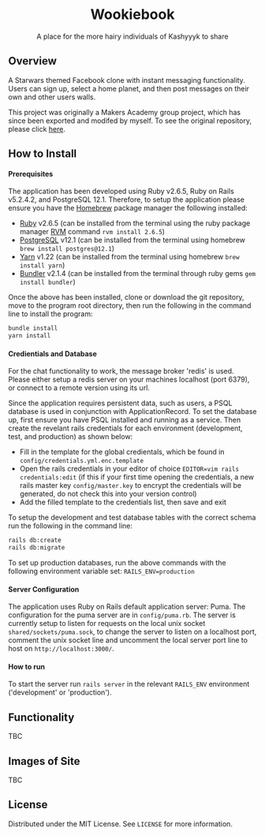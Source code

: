 <p>
  <h1 align="center">Wookiebook</h1>

  <p align="center">
    A place for the more hairy individuals of Kashyyyk to share
    <br />
  </p>
</p>

## Overview

A Starwars themed Facebook clone with instant messaging functionality. Users can sign up, select a home planet, and then post messages on their own and other users walls. 

This project was originally a Makers Academy group project, which has since been exported and modifed by myself. To see the original repository, please click [here](https://github.com/cpcwood/acebook-dosdosdesperadosdynamicos).

## How to Install

#### Prerequisites

The application has been developed using Ruby v2.6.5, Ruby on Rails v5.2.4.2, and PostgreSQL 12.1. Therefore, to setup the application please ensure you have the [Homebrew](https://brew.sh/) package manager the following installed:
- [Ruby](https://www.ruby-lang.org/en/) v2.6.5 (can be installed from the terminal using the ruby package manager [RVM](https://rvm.io/rvm/install) command ```rvm install 2.6.5```)
- [PostgreSQL](https://www.postgresql.org/) v12.1 (can be installed from the terminal using homebrew ```brew install postgres@12.1```)
- [Yarn](https://yarnpkg.com/) v1.22 (can be installed from the terminal using homebrew ```brew install yarn```)
- [Bundler](https://bundler.io/) v2.1.4 (can be installed from the terminal through ruby gems ```gem install bundler```)

Once the above has been installed, clone or download the git repository, move to the program root directory, then run the following in the command line to install the program:

```bash
bundle install
yarn install
```

#### Credientials and Database

For the chat functionality to work, the message broker 'redis' is used. Please either setup a redis server on your machines localhost (port 6379), or connect to a remote version using its url.

Since the application requires persistent data, such as users, a PSQL database is used in conjunction with ApplicationRecord. To set the database up, first ensure you have PSQL installed and running as a service. Then create the revelant rails credentials for each environment (development, test, and production) as shown below:
- Fill in the template for the global credientals, which be found in ```config/credentials.yml.enc.template```
- Open the rails credentials in your editor of choice ```EDITOR=vim rails credentials:edit``` (if this if your first time opening the credentials, a new rails master key ```config/master.key``` to encrypt the credentials will be generated, do not check this into your version control)
- Add the filled template to the credentials list, then save and exit

To setup the development and test database tables with the correct schema run the following in the command line:
```bash
rails db:create
rails db:migrate
```
To set up production databases, run the above commands with the following environment variable set: ```RAILS_ENV=production```

#### Server Configuration

The application uses Ruby on Rails default application server: Puma. The configuration for the puma server are in ```config/puma.rb```. The server is currently setup to listen for requests on the local unix socket ```shared/sockets/puma.sock```, to change the server to listen on a localhost port, comment the unix socket line and uncomment the local server port line to host on `http://localhost:3000/`.

#### How to run

To start the server run ```rails server``` in the relevant ```RAILS_ENV``` environment ('development' or 'production').

## Functionality

TBC

## Images of Site

TBC

## License

Distributed under the MIT License. See `LICENSE` for more information.
